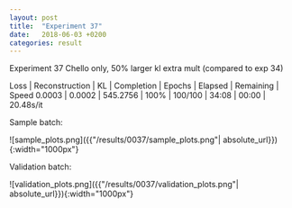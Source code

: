 ```yaml
---
layout: post
title:  "Experiment 37"
date:   2018-06-03 +0200
categories: result
---
```

Experiment 37
Chello only, 50% larger kl extra mult (compared to exp 34)

Loss | Reconstruction | KL | Completion | Epochs | Elapsed | Remaining | Speed
0.0003 | 0.0002 | 545.2756 | 100% | 100/100 | 34:08 | 00:00 | 20.48s/it



Sample batch:

![sample_plots.png]({{"/results/0037/sample_plots.png"| absolute_url}}){:width="1000px"}

Validation batch:

![validation_plots.png]({{"/results/0037/validation_plots.png"| absolute_url}}){:width="1000px"}
